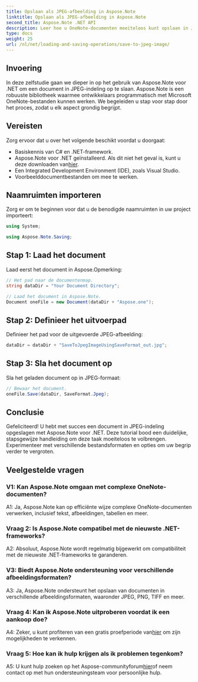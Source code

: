 ```yaml
---
title: Opslaan als JPEG-afbeelding in Aspose.Note
linktitle: Opslaan als JPEG-afbeelding in Aspose.Note
second_title: Aspose.Note .NET API
description: Leer hoe u OneNote-documenten moeiteloos kunt opslaan in JPEG-afbeeldingen met Aspose.Note voor .NET. Stap-voor-stap handleiding inbegrepen.
type: docs
weight: 25
url: /nl/net/loading-and-saving-operations/save-to-jpeg-image/
---
```

## Invoering

In deze zelfstudie gaan we dieper in op het gebruik van Aspose.Note voor .NET om een document in JPEG-indeling op te slaan. Aspose.Note is een robuuste bibliotheek waarmee ontwikkelaars programmatisch met Microsoft OneNote-bestanden kunnen werken. We begeleiden u stap voor stap door het proces, zodat u elk aspect grondig begrijpt.

## Vereisten

Zorg ervoor dat u over het volgende beschikt voordat u doorgaat:
- Basiskennis van C# en .NET-framework.
- Aspose.Note voor .NET geïnstalleerd. Als dit niet het geval is, kunt u deze downloaden van[hier](https://releases.aspose.com/note/net/).
- Een Integrated Development Environment (IDE), zoals Visual Studio.
- Voorbeelddocumentbestanden om mee te werken.

## Naamruimten importeren

Zorg er om te beginnen voor dat u de benodigde naamruimten in uw project importeert:

```csharp
using System;

using Aspose.Note.Saving;
```

## Stap 1: Laad het document

Laad eerst het document in Aspose.Opmerking:

```csharp
// Het pad naar de documentenmap.
string dataDir = "Your Document Directory";

// Laad het document in Aspose.Note.
Document oneFile = new Document(dataDir + "Aspose.one");
```

## Stap 2: Definieer het uitvoerpad

Definieer het pad voor de uitgevoerde JPEG-afbeelding:

```csharp
dataDir = dataDir + "SaveToJpegImageUsingSaveFormat_out.jpg";
```

## Stap 3: Sla het document op

Sla het geladen document op in JPEG-formaat:

```csharp
// Bewaar het document.
oneFile.Save(dataDir, SaveFormat.Jpeg);
```

## Conclusie

Gefeliciteerd! U hebt met succes een document in JPEG-indeling opgeslagen met Aspose.Note voor .NET. Deze tutorial bood een duidelijke, stapsgewijze handleiding om deze taak moeiteloos te volbrengen. Experimenteer met verschillende bestandsformaten en opties om uw begrip verder te vergroten.

## Veelgestelde vragen

### V1: Kan Aspose.Note omgaan met complexe OneNote-documenten?

A1: Ja, Aspose.Note kan op efficiënte wijze complexe OneNote-documenten verwerken, inclusief tekst, afbeeldingen, tabellen en meer.

### Vraag 2: Is Aspose.Note compatibel met de nieuwste .NET-frameworks?

A2: Absoluut, Aspose.Note wordt regelmatig bijgewerkt om compatibiliteit met de nieuwste .NET-frameworks te garanderen.

### V3: Biedt Aspose.Note ondersteuning voor verschillende afbeeldingsformaten?

A3: Ja, Aspose.Note ondersteunt het opslaan van documenten in verschillende afbeeldingsformaten, waaronder JPEG, PNG, TIFF en meer.

### Vraag 4: Kan ik Aspose.Note uitproberen voordat ik een aankoop doe?

 A4: Zeker, u kunt profiteren van een gratis proefperiode van[hier](https://releases.aspose.com/) om zijn mogelijkheden te verkennen.

### Vraag 5: Hoe kan ik hulp krijgen als ik problemen tegenkom?

 A5: U kunt hulp zoeken op het Aspose-communityforum[hier](https://forum.aspose.com/c/note/28)of neem contact op met hun ondersteuningsteam voor persoonlijke hulp.